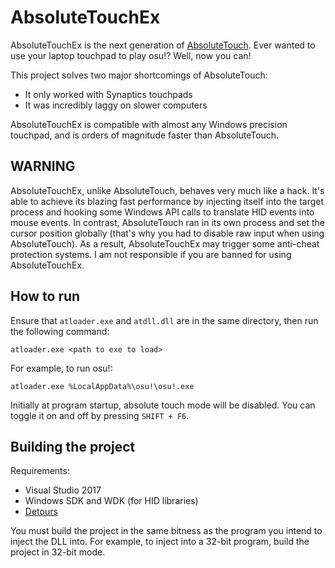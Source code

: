 # AbsoluteTouchEx

AbsoluteTouchEx is the next generation of
[AbsoluteTouch](https://github.com/apsun/AbsoluteTouch).
Ever wanted to use your laptop touchpad to play osu!?
Well, now you can!

This project solves two major shortcomings of AbsoluteTouch:

- It only worked with Synaptics touchpads
- It was incredibly laggy on slower computers

AbsoluteTouchEx is compatible with almost any Windows precision touchpad,
and is orders of magnitude faster than AbsoluteTouch.

## WARNING

AbsoluteTouchEx, unlike AbsoluteTouch, behaves very much like a hack.
It's able to achieve its blazing fast performance by injecting itself
into the target process and hooking some Windows API calls to translate
HID events into mouse events. In contrast, AbsoluteTouch ran in its own
process and set the cursor position globally (that's why you had to
disable raw input when using AbsoluteTouch). As a result, AbsoluteTouchEx
may trigger some anti-cheat protection systems. I am not responsible if
you are banned for using AbsoluteTouchEx.

## How to run

Ensure that `atloader.exe` and `atdll.dll` are in the same directory,
then run the following command:
```
atloader.exe <path to exe to load>
```

For example, to run osu!:
```
atloader.exe %LocalAppData%\osu!\osu!.exe
```

Initially at program startup, absolute touch mode will be disabled.
You can toggle it on and off by pressing `SHIFT + F6`.

## Building the project

Requirements:

- Visual Studio 2017
- Windows SDK and WDK (for HID libraries)
- [Detours](https://github.com/Microsoft/Detours)

You must build the project in the same bitness as the program you intend
to inject the DLL into. For example, to inject into a 32-bit program, build
the project in 32-bit mode.
